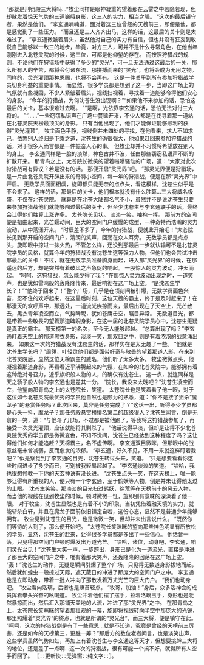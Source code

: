“那就是刑罚殿三大将吗...”牧尘同样是眼神凝重的望着那在云雾之中若隐若现，但却散发着惊天气势的三道巍峨身影，这三人的实力，相当之强。
“这次的最后镇守者，果然是他们。
”李玄通喃喃道，面对着这三位曾经的天榜前三，即便是他，都是感觉到了一些压力。
“而且还是三人齐齐出马，这样的话，这最后的关卡则是太难过了。
”李玄通微皱着眉头，虽然他对自己的实力有自信，但也并没有狂妄到敢说自己能够以一敌三的地步，毕竟，对方三人，可并不是什么寻常角色，在他当年刚刚进入北苍灵院的时候，这三位，可都是他仰望的存在。
而按照狩猎战的规则，不论他们在狩猎场中获得了多少的“灵光”，可一旦无法通过这最后的一关，那么所有人的辛苦，都将会付诸东流，那拼搏而来的“灵光”，也将会成为无用之物。
同样的，灵光灌顶那种恩赐，也将不会再有。
这是一件关乎到所有参加狩猎战学员切身利益的重要事情。
而显然，很多学员都是想到了这一步，当即这广场上的气氛就有些凝固，不少人紧皱着眉头，视线扫视着，寻找着一道能够令得他们安心的身影。
“今年的狩猎战，为何沈苍生没出现啊？”“如果他不来参加的话，恐怕这最后的关卡，基本很难过去啊。
”“是啊，光依靠李玄通的话，恐怕无法对付三大将的。
”“......”一些窃窃私语声在广场中蔓延开来，不少人都是在找寻着那一道站在北苍灵院天榜最顶尖的身影。
只有当他出现了，他们才能保证能够顺利的获得“灵光灌顶”。
牧尘面色平静，视线倒并未四处的寻找，在他看来，求人不如求己，依靠别人终归是下乘之道，沈苍生的确很强大，他如果赶回来参加狩猎战的话，对于很多人而言都是一件振奋人心的事。
但牧尘却并不习惯将希望放在别人的身上。
李玄通同样是一脸的淡然，神色古井不波，任由那些窃窃私语声不断的扩散开来。
那青鸟之上，太苍院长微笑的望着嗡嗡骚动的广场，道：“大家对此次狩猎战可有异议？若是没有的话。
那便开启“灵光界”吧。
”那灵光界便是狩猎场，是一片由北苍灵院开辟出来的奇特小空间，每一年的狩猎战，便是在那“灵光界”中开启。
无数学员面面相觑，旋即都只能无奈的点点头，看这模样，沈苍生似乎是不会来了。
这样的话，那最后的关卡，他们根本就没有什么胜算...三大将威名极盛，不仅在北苍灵院。
就算是在北苍大陆都名气不小，虽然并不是说沈苍生只要来参加狩猎战他们就能够闯过最后的关卡，但至少沈苍生与李玄通联手的话，最终会让得他们胜算上涨许多。
太苍院长见状。
淡淡一笑，袖袍一挥。
那前方的空间便是扭曲起来，光芒蠕动间，巨大的空间门户缓慢的成型，一种奇特而浩瀚的灵力波动，从中荡漾开来。
“时辰差不多了，今年的狩猎战，便就此开始吧！”太苍院长见到那开启的空间门户，清朗的笑声，回荡在众人耳旁。
无数学员都是点点头，旋即眼中掠过一抹火热，不管怎么样，还没到那最后一步就认输可不是北苍灵院学员的风格，就算今年的狩猎战没有沈苍生这等强力人物，但他们也会尝试冲击那最后的关卡！不过，就在无数学员准备腾身而起，进入那“灵光界”的时候，在那遥远的后方，却是突然有着破风之声急促的响起。
一股惊人的灵力波动，冲天而起。
“呵呵，这狩猎战，怎么能少得了我？”在那惊人灵力波动出现之时，一道笑声，也是犹如雷鸣般的轰隆隆传来，最后响彻在这广场上空。
“是沈苍生学长？！”“他终于回来了！”整个广场，几乎是在顷刻间被引爆，无数学员面色兴奋，忍不住的欢呼起来，在这最后时刻，这位天榜的霸主，终于是及时赶来了！在那漫天的欢呼声中，那远处，一道流光疾掠而来，最后出现在了天空上，光芒散去，黑衣青年凌空而立，气势睥睨，犹如苍鹰击空，瞩目异常。
无数道目光，都是带着一些敬畏的望着那道睥睨身影，在这一届的北苍灵院学员心中，沈苍生无疑是真正的霸主。
那天榜第一的名次，至今无人能够超越。
“总算出现了吗？”李玄通盯着天空上的那道黑衣身影，淡淡一笑，那双目之中，则是有着浓浓的战意涌出来。
如果这一次的狩猎战没有沈苍生的话，那样实在是太无趣了一些。
“他就是沈苍生学长吗？”周翎，叶轻灵他们都是面带好奇与敬畏的望着那道人影，在来到北苍灵院后，显然这位天榜霸主的威名，他们听了太多太多。
牧尘微微点头，他凝视着那道身影，再看看近乎沸腾起来的气氛，在如今的北苍灵院中，能够拥有着这种绝对号召力，近乎旗帜般人物的人，的确仅有沈苍生。
这一点，就连同样是天之骄子般人物的李玄通也是差其一分。
“院长，我没来太晚吧？”沈苍生凌空而立，他望向那青鸟之上的太苍院长，笑道。
太苍院长也是笑着看了他一眼，对于这位如今北苍灵院最优秀的学员他自然也是颇为的熟悉，道：“你不是接了狙杀“魔龙子”的悬赏任务吗？此次回来，莫非是任务完成了？”这话一出，听得不少学员都是心头一抖，魔龙子？那任务殿悬赏榜排名第二的超级狠人？沈苍生闻言，倒是无奈的一笑，道：“与他斗了几场，不过都是被他跑了，等我将这狩猎战参加了，再接受一次灵光灌顶，应该就能将其剿杀了。
”他话说得平淡，但却是让得不少北苍灵院优秀的学员都是微微变色，不知不觉间，沈苍生已经达到这种程度了吗？这让得他们如何才能追赶？天榜霸主，名不虚传啊。
李玄通双目微眯，但那眼中的战意丝毫未曾减弱，反而愈发的浓郁。
“李玄通，好久不见，不用一来就这样盯着我吧？”似是察觉到了李玄通的目光，沈苍生转过头来，笑道。
“只是想要看看你这些时间进步了多少而已，可别被我轻易超越了。
”李玄通淡淡的笑道。
“哈哈，我也很想领教一下你的天玄神诀有没长进。
”沈苍生点头一笑，在这天榜上，唯一能够让得有所重视的人，便只有一个李玄通，至于鹤妖等人物，倒是并未让得他太过的上眼。
沈苍生笑笑，那淡淡的目光扫过鹤妖，徐荒等在天榜前十的风云人物，而当他的视线在见到牧尘的时候，顿时微微一怔，旋即别有意味的深深看了他一眼。
对于牧尘，沈苍生显然也是有着不小的印象，当初凭借着融天境的实力，就能斩杀白轩，并且在魔龙子面前依旧镇定自若，这份心态，显然不是普通少年能够拥有。
牧尘见到沈苍生的目光，也是微微一笑，但却并未出言说什么。
“既然你们等待的人到了，那么便开始吧。
”太苍院长笑眯眯的望向那些神色明显有所放松的学员，显然，沈苍生的赶来，让得很多学员都是多出了一些信心。
他话音一落，只见得那空间门户顿时爆发出万道光芒。
“哈哈，诸位，动身吧，李玄通，咱们灵光台见！”沈苍生大笑一声，一步跨出，身形已是化为一道流光，直接是冲进了那巨大的空间门户之中，唯有着那大笑声，还轰隆隆的回荡在这广场上空。
“轰！”沈苍生的动作，无疑是瞬间引爆了整个广场，只见得无数道身影拔地而起，然后犹如蝗虫一般掠过天际，遮天蔽日的冲进了那庞大的空间门户之中。
李玄通也是立即动身，带着一批人冲向了那散发着万丈光芒的巨大门户。
“我们也动身吧。
”牧尘看向洛璃，后者也是螓首轻点。
“牧哥，加油！”身后，众多洛神会的成员挥着拳头兴奋的吆喝道。
牧尘冲着他们摆了摆手，拉着洛璃玉手，身形也是陡然暴掠而出，然后汇入那铺天盖地的人流，冲进了那“灵光界”之中。
在那青鸟之上，太苍院长笑眯眯的望着那壮观的一幕，旋即将视线转向半空中那庞大的光镜，那里照耀着“灵光界”的终点，也就是所谓的“灵光台”，而三大将，便是镇守在此。
“呵呵，这次的狩猎战倒是有了一些意思...就是不知道，究竟是曾经的天榜前三厉害，还是如今的天榜第三，更胜一筹？”那后方的数位老者闻言，也是淡笑出声，这些学员虽然气势如虹，再加上有着沈苍生与李玄通这等天才，但想要挑衅三大将的地位，还是差了一点啊...这一次的狩猎战，很有可能一个搞不好，就得所有人空手而回了。
〖∷更新快∷无弹窗∷纯文字∷〗。

